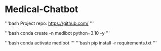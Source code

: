 # Medical-Chatbot
'''bash
Project repo: https://github.com/
'''

'''bash
conda create -n medibot python=3.10 -y
'''

'''bash
conda activate medibot
'''
'''bash
pip install -r requirements.txt
'''